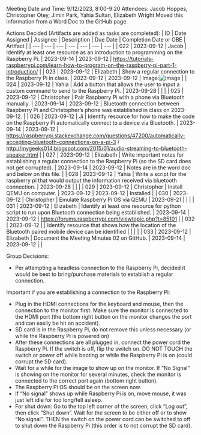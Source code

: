 Meeting Date and Time: 9/12/2023, 8:00-9:20
Attendees: Jacob Hoppes, Christopher Otey, Jimin Park, Yahia Sultan, Elizabeth Wright
Moved this information from a Word Doc to the GitHub page.

Actions Decided (Artifacts are added as tasks are completed):
| ID | Date Assigned | Assignee | Description | Due Date | Completion Date or OBE | Artifact |
| --- | --- | --- | --- | --- | --- | --- |
| 022 | 2023-09-12 | Jacob | Identify at least one resource as an introduction to programming on the Raspberry Pi. | 2023-09-14 | 2023-09-12 | https://tutorials-raspberrypi.com/learn-how-to-program-on-the-raspberry-pi-part-1-introduction/ |
| 023 | 2023-09-12 | Elizabeth | Show a regular connection to the Raspberry Pi in class. | 2023-09-12 | 2023-09-12 | Image:![image](https://github.com/elizabethrw/SeniorDes2/assets/77339445/70f783fa-639e-4e05-89ce-fd25c7d87c70) |
| 024 | 2023-09-12 | Yahia | Add a button that allows the user to input a custom command to send to the Raspberry Pi. | 2023-09-28 |  |  |
| 025 | 2023-09-12 | Christopher | Pair Raspberry Pi with a phone via Bluetooth manually. | 2023-09-14 | 2023-09-12 | Bluetooth connection between Raspberry Pi and Christopher’s phone was established in class on 2023-09-12. |
| 026 | 2023-09-12 | Ji | Identify resource for how to make the code on the Raspberry Pi automatically connect to a device via Bluetooth. | 2023-09-14 | 2023-09-12 | https://raspberrypi.stackexchange.com/questions/47200/automatically-accepting-bluetooth-connections-on-a-pi-3 / http://mygeeks014.blogspot.com/2015/01/audio-streaming-to-bluetooth-speaker.html |
| 027 | 2023-09-12 | Elizabeth | Write important notes for establishing a regular connection to the Raspberry Pi (so the SD card does not get corrupted). | 2023-09-14 | 2023-09-12 | Notes are in the word doc and below on this file. |
| 028 | 2023-09-12 | Yahia | Write a script for the raspberry pi that would output the information received via bluetooth connection. | 2023-09-28 |  |  |
| 029 | 2023-09-12 | Christopher | Install QEMU on computer. | 2023-09-12 | 2023-09-12 | Installed |
| 030 | 2023-09-12 | Christopher | Emulate Raspberry Pi OS via QEMU | 2023-09-21 |  |  |
| 031 | 2023-09-12 | Elizabeth | Identify at least one resource for python script to run upon Bluetooth connection being established. | 2023-09-14 | 2023-09-12 | https://forums.raspberrypi.com/viewtopic.php?t=85101 |
| 032 | 2023-09-12 |  | Identify resource that shows how the location of the Bluetooth paired mobile device can be identified |  |  |  |
| 033 | 2023-09-12 | Elizabeth | Document the Meeting Minutes 02 on GitHub. | 2023-09-14 | 2023-09-12 |  |

Group Decisions:
-	Per attempting a headless connection to the Raspberry Pi, decided it would be best to bring/purchase materials to establish a regular connection.

Important if you are establishing a connection to the Raspberry Pi:
-	Plug in the HDMI connections for the keyboard and mouse, then the connection to the monitor first. Make sure the monitor is connected to the HDMI port (the bottom right button on the monitor changes the port and can easily be hit on accident).
-	SD card is in the Raspberry Pi, do not remove this unless necessary (or while the Raspberry Pi is powered on)
-	After these connections are all plugged in, connect the power cord the Raspberry Pi. If the switch is off, flip the switch on. DO NOT TOUCH the switch or power off while booting or while the Raspberry Pi is on (could corrupt the SD card).
-	Wait for a while for the image to show up on the monitor. If “No Signal” is showing on the monitor for several minutes, check the monitor is connected to the correct port again (bottom right button).
-	The Raspberry Pi OS should be on the screen now.
-	If “No signal” shows up while Raspberry Pi is on, move mouse, it was just left idle for too long/fell asleep.
-	For shut down: Go to the top left corner of the screen, click “Log out”, then click “Shut down”. Wait for the screen to be either off or to show “No signal”. THEN the switch on the power cord can be switched to off to shut down the Raspberry Pi (this order is to not corrupt the SD card).



